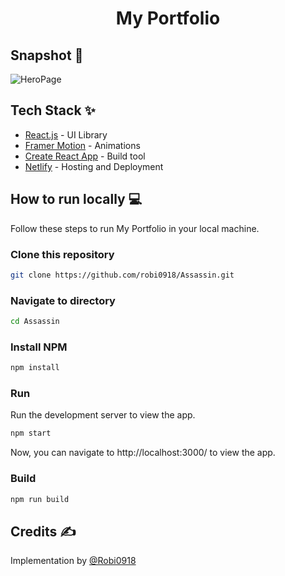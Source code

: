 <div align="center">
	<h1> My Portfolio </h1>
</div>

## Snapshot 📸
![HeroPage](https://github.com/user-attachments/assets/2411c7df-7644-4136-8d02-0cdf867e4561)


## Tech Stack ✨

- [React.js](https://reactjs.org/) - UI Library
- [Framer Motion](https://www.framer.com/motion/) - Animations
- [Create React App](https://create-react-app.dev/) - Build tool
- [Netlify](https://www.netlify.com/) - Hosting and Deployment

## How to run locally 💻

Follow these steps to run My Portfolio in your local machine.

### Clone this repository

```bash
git clone https://github.com/robi0918/Assassin.git
```

### Navigate to directory

```bash
cd Assassin
```

### Install NPM

```bash
npm install
```

### Run

Run the development server to view the app.

```bash
npm start
```

Now, you can navigate to http://localhost:3000/ to view the app.

### Build

```bash
npm run build
```

## Credits ✍

Implementation by [@Robi0918](https://github.com/robi0918)
